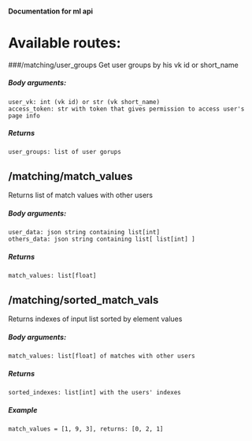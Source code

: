#### Documentation for ml api
# Available routes:
###/matching/user_groups
Get user groups by his vk id or short_name 
##### Body arguments:
    user_vk: int (vk id) or str (vk short_name)
    access_token: str with token that gives permission to access user's page info
##### Returns
    user_groups: list of user gorups
    
## /matching/match_values
Returns list of match values with other users
##### Body arguments:
    user_data: json string containing list[int]
    others_data: json string containing list[ list[int] ]
##### Returns
    match_values: list[float]
    
## /matching/sorted_match_vals
Returns indexes of input list sorted by element values
##### Body arguments:
    match_values: list[float] of matches with other users
##### Returns
    sorted_indexes: list[int] with the users' indexes
##### Example
    match_values = [1, 9, 3], returns: [0, 2, 1]